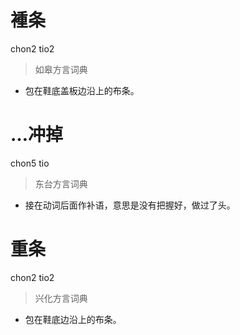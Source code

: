 # 褈条
chon2 tio2
> 如皋方言词典
- 包在鞋底盖板边沿上的布条。

# …冲掉
chon5 tio
> 东台方言词典
- 接在动词后面作补语，意思是没有把握好，做过了头。

# 重条
chon2 tio2
> 兴化方言词典
- 包在鞋底边沿上的布条。

